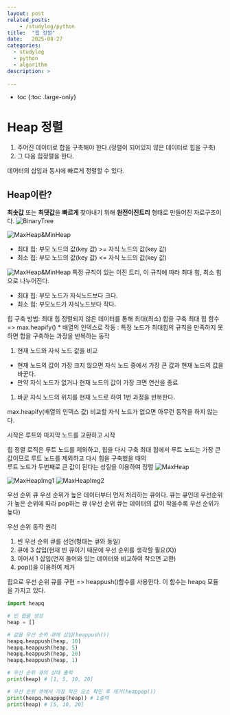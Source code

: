 ```yaml
---
layout: post
related_posts:
    - /studylog/python
title:  "힙 정렬"
date:   2025-08-27
categories:
  - studylog
  - python
  - algorithm
description: >
  
---
```

* toc
{:toc .large-only}

# Heap 정렬
1. 주어진 데이터로 합을 구축해야 한다.(정렬이 되어있지 않은 데이터로 힙을 구축)
2. 그 다음 힙정렬을 한다.

데어터의 삽입과 동시에 빠르게 정렬할 수 있다.

## Heap이란?
**최솟값** 또는 **최댓값**을 **빠르게** 찾아내기 위해 **완전이진트리** 형태로 만들어진 자료구조이다.
![BinaryTree](https://img1.daumcdn.net/thumb/R1280x0/?scode=mtistory2&fname=https%3A%2F%2Fblog.kakaocdn.net%2Fdna%2FrxtPo%2FbtqZTU0RtIB%2FAAAAAAAAAAAAAAAAAAAAAEa-CfsKNKQgwvwtoNYdYAZeHybI8cksKZHOjdCJK6wk%2Fimg.png%3Fcredential%3DyqXZFxpELC7KVnFOS48ylbz2pIh7yKj8%26expires%3D1761922799%26allow_ip%3D%26allow_referer%3D%26signature%3DFdyJtn68ITsDnQlx3yg0U7FVP90%253D)

![MaxHeap&MinHeap](https://img1.daumcdn.net/thumb/R1280x0/?scode=mtistory2&fname=https%3A%2F%2Fblog.kakaocdn.net%2Fdna%2FlR7aO%2FbtqZSuVD2vb%2FAAAAAAAAAAAAAAAAAAAAAP4RP2moe9XAe3MSmP4fO98kxAr9SJZxiLWgCrSM97cU%2Fimg.png%3Fcredential%3DyqXZFxpELC7KVnFOS48ylbz2pIh7yKj8%26expires%3D1761922799%26allow_ip%3D%26allow_referer%3D%26signature%3DuBAXwZEON8THrpfzJZDoaCH%252F%252F%252BA%253D)
* 최대 힙: 부모 노드의 값(key 값) >= 자식 노드의 값(key 값)
* 최소 힙: 부모 노드의 값(key 값) <= 자식 노드의 값(key 값)

![MaxHeap&MinHeap](https://img1.daumcdn.net/thumb/R1280x0/?scode=mtistory2&fname=https%3A%2F%2Fblog.kakaocdn.net%2Fdna%2FbaNi4n%2FbtqZ2csFHgz%2FAAAAAAAAAAAAAAAAAAAAABL6CYDeUa-Y5KmmgEwMQDXYxEwHLHG31Tpr_RgFltZ4%2Fimg.png%3Fcredential%3DyqXZFxpELC7KVnFOS48ylbz2pIh7yKj8%26expires%3D1761922799%26allow_ip%3D%26allow_referer%3D%26signature%3DTGktBDy5FnF7TIcYVkyOIoOanH0%253D)
특정 규칙이 있는 이진 트리, 이 규칙에 따라 최대 힙, 최소 힙으로 나누어진다.
* 최대 힙: 부모 노드가 자식노드보다 크다.
* 최소 힙: 부모노드가 자식노드보다 작다.

힙 구축 방법: 최대 힙
정렬되지 않은 데이터를 통해 최대(최소) 합을 구축
최대 힙 함수 => max.heapify() * 배열의 인덱스로 작동
: 특정 노드가 최대힙의 규칙을 만족하지 못하면 합을 구축하는 과정을 반복하는 동작

1. 현재 노드와 자식 노드 값을 비교
- 현재 노드의 값이 가장 크지 않으면 자식 노드 중에서 가장 큰 값과 현재 노드의 값을 바꾼다.
- 만약 자식 노드가 없거나 현재 노드의 값이 가장 크면 연산을 종료
1. 바꾼 자식 노드의 위치를 현재 노드로 하여 1번 과정을 반복한다.

max.heapify(배열의 인덱스 값)
비교할 자식 노드가 없으면 아무런 동작을 하지 않는다.

시작은 루트와 마지막 노드를 교환하고 시작

힙 정렬 로직은 루트 노드를 제외하고, 힙을 다시 구축
최대 힙에서 루트 노드는 가장 큰 값이므로 루트 노드를 제외하고 다시 힙을 구축했을 때의   
루트 노드가 두번째로 큰 값이 된다는 성질을 이용하여 정렬
![MaxHeap](https://img1.daumcdn.net/thumb/R1280x0/?scode=mtistory2&fname=https%3A%2F%2Fblog.kakaocdn.net%2Fdna%2FbPuVM8%2FbtqZ0tCzTir%2FAAAAAAAAAAAAAAAAAAAAAFIQLWJtPoB3-htB63xIj379GLOgBTkEGGAfLOty-WwG%2Fimg.png%3Fcredential%3DyqXZFxpELC7KVnFOS48ylbz2pIh7yKj8%26expires%3D1761922799%26allow_ip%3D%26allow_referer%3D%26signature%3DEwQVH2QE%252FXswFJhoWFrVKeggx9w%253D)

![MaxHeapImg1](https://img1.daumcdn.net/thumb/R1280x0/?scode=mtistory2&fname=https%3A%2F%2Fblog.kakaocdn.net%2Fdna%2Fb2oRsc%2FbtqZZUAq5OE%2FAAAAAAAAAAAAAAAAAAAAACCMkxcdCyO5YnEVdeMMEtSYZOvSxZNki3w_rfjlisRi%2Fimg.png%3Fcredential%3DyqXZFxpELC7KVnFOS48ylbz2pIh7yKj8%26expires%3D1761922799%26allow_ip%3D%26allow_referer%3D%26signature%3DttSlZ4m6Ulnzf6QVOo7%252BG9%252FSIns%253D)
![MaxHeapImg2](https://img1.daumcdn.net/thumb/R1280x0/?scode=mtistory2&fname=https%3A%2F%2Fblog.kakaocdn.net%2Fdna%2FYKTQv%2FbtqZYl6oJFd%2FAAAAAAAAAAAAAAAAAAAAAKfM-3GZRYm0wte6HXHVRlFnibBIa6B97i2zCiW4p-9f%2Fimg.png%3Fcredential%3DyqXZFxpELC7KVnFOS48ylbz2pIh7yKj8%26expires%3D1761922799%26allow_ip%3D%26allow_referer%3D%26signature%3Dm3XcFVYzfCOAR%252BN7jDZwWp5krQI%253D)

우선 순위 큐
우선 순위가 높은 데이터부터 먼저 처리하는 큐이다.
큐는 큐인데 우선순위가 높은 순위에 따라 pop하는 큐
(우선 순위 큐는 데이터의 값이 작을수록 우선 순위가 높다)

우선 순위 동작 원리
1. 빈 우선 순위 큐를 선언(형태는 큐와 동일)
2. 큐에 3 삽입(현재 빈 큐이기 때문에 우선 순위를 생각할 필요(X))
3. 이어서 1 삽입(먼저 들어와 있는 데이터와 비교하여 작으면 교환)
4. pop()을 이용하여 제거

힙으로 우선 순위 큐를 구현 => 
heappush()함수를 사용한다.
이 함수는 heapq 모듈을 가지고 있다.

```python
import heapq

# 빈 힙을 생성
heap = []

# 값을 우선 순위 큐에 삽입(heappush())
heapq.heappush(heap, 10)
heapq.heappush(heap, 5)
heapq.heappush(heap, 20)
heapq.heappush(heap, 1)

# 우선 순위 큐의 상태 출력
print(heap) # [1, 5, 10, 20]

# 우선 순위 큐에서 가장 작은 요소 확인 후 제거(heappop())
print(heapq.heappop(heap)) # 1출력
print(heap) # [5, 10, 20]
```

